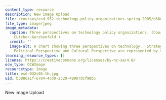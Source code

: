 ```yaml
---
content_type: resource
description: New image Upload
file: /courses/esd-932-technology-policy-organizations-spring-2005/b3886a1f67044cd02c2948907dcf98b5_esd-932s05-th.jpg
file_type: image/jpeg
image_metadata:
  caption: Three perspectives on technology policy organizations. (Courtesy of Joel
    Cutcher-Gershenfeld.)
  credit: ''
  image-alt: A chart showing three perspectives on technology.  Strategic Perspective,
    Political Perspective and Cultural Perspective are represented by three columns.
learning_resource_types: []
license: https://creativecommons.org/licenses/by-nc-sa/4.0/
ocw_type: OCWImage
resourcetype: Image
title: esd-932s05-th.jpg
uid: b3886a1f-6704-4cd0-2c29-48907dcf98b5
---
```

New image Upload